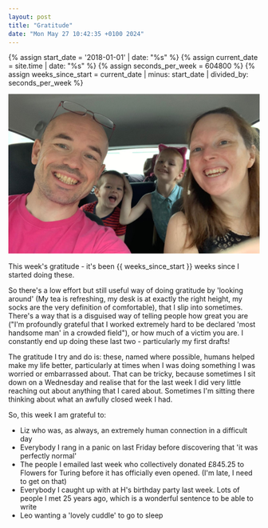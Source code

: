 ```yaml
---
layout: post
title: "Gratitude"
date: "Mon May 27 10:42:35 +0100 2024"
---
```

{% assign start_date = '2018-01-01' | date: "%s" %}
{% assign current_date = site.time | date: "%s" %}
{% assign seconds_per_week = 604800 %}
{% assign weeks_since_start = current_date | minus: start_date | divided_by: seconds_per_week %}

![car selfie](/assets/images/asdf.png)

This week's gratitude  - it's been {{ weeks_since_start }} weeks since I started doing these. 

So there's a low effort but still useful way of doing gratitude by 'looking around' (My tea is refreshing, my desk is at exactly the right height, my socks are the very definition of comfortable), that I slip into sometimes.  There's a way that is a disguised way of telling people how great you are ("I'm profoundly grateful that I worked extremely hard to be declared 'most handsome man' in a crowded field"), or how much of a victim you are.   I constantly end up doing these last two - particularly my first drafts! 

The gratitude I try and do is: these, named where possible, humans helped make my life better, particularly at times when I was doing something I was worried or embarrassed about.  That can be tricky, because sometimes I sit down on a Wednesday and realise that for the last week I did very little reaching out about anything that I cared about.  Sometimes I'm sitting there thinking about what an awfully closed week I had.     

So, this week I am grateful to: 

* Liz who was, as always, an extremely human connection in a difficult day
* Everybody I rang in a panic on last Friday before discovering that 'it was perfectly normal'  
* The people I emailed last week who collectively donated £845.25 to Flowers for Turing before it has officially even opened. (I'm late, I need to get on that) 
* Everybody I caught up with at H's birthday party last week. Lots of people I met 25 years ago, which is a wonderful sentence to be able to write
* Leo wanting a 'lovely cuddle' to go to sleep

